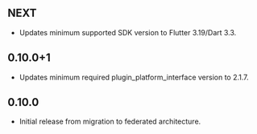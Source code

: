 ## NEXT

- Updates minimum supported SDK version to Flutter 3.19/Dart 3.3.

## 0.10.0+1

- Updates minimum required plugin_platform_interface version to 2.1.7.

## 0.10.0

- Initial release from migration to federated architecture.
